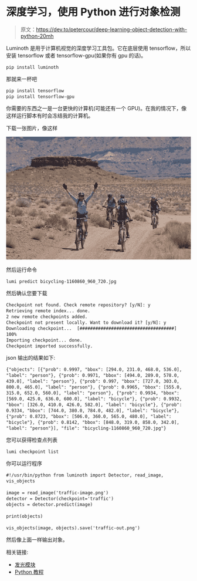 # 深度学习，使用 Python 进行对象检测

> 原文：<https://dev.to/petercour/deep-learning-object-detection-with-python-20mh>

Luminoth 是用于计算机视觉的深度学习工具包。它在底层使用 tensorflow，所以安装 tensorflow 或者 tensorflow-gpu(如果你有 gpu 的话)。

```
pip install luminoth 
```

那就来一杯吧

```
pip install tensorflow
pip install tensorflow-gpu 
```

你需要的东西之一是一台更快的计算机(可能还有一个 GPU)。在我的情况下，像这样运行脚本有时会冻结我的计算机。

下载一张图片，像这样

[![](img/0913c6b51eb187eab97630dc9829f83f.png)](https://res.cloudinary.com/practicaldev/image/fetch/s--HMnyo0MS--/c_limit%2Cf_auto%2Cfl_progressive%2Cq_auto%2Cw_880/https://cdn.pixabay.com/photo/2016/01/25/15/33/bicycling-1160860_960_720.jpg)

然后运行命令

```
lumi predict bicycling-1160860_960_720.jpg 
```

然后确认您要下载

```
Checkpoint not found. Check remote repository? [y/N]: y
Retrieving remote index... done.
2 new remote checkpoints added.
Checkpoint not present locally. Want to download it? [y/N]: y
Downloading checkpoint...  [####################################]  100%
Importing checkpoint... done.
Checkpoint imported successfully. 
```

json 输出的结果如下:

```
{"objects": [{"prob": 0.9997, "bbox": [294.0, 231.0, 468.0, 536.0], "label": "person"}, {"prob": 0.9971, "bbox": [494.0, 289.0, 578.0, 439.0], "label": "person"}, {"prob": 0.997, "bbox": [727.0, 303.0, 800.0, 465.0], "label": "person"}, {"prob": 0.9965, "bbox": [555.0, 315.0, 652.0, 560.0], "label": "person"}, {"prob": 0.9934, "bbox": [569.0, 425.0, 636.0, 600.0], "label": "bicycle"}, {"prob": 0.9932, "bbox": [326.0, 410.0, 426.0, 582.0], "label": "bicycle"}, {"prob": 0.9334, "bbox": [744.0, 380.0, 784.0, 482.0], "label": "bicycle"}, {"prob": 0.8723, "bbox": [506.0, 360.0, 565.0, 480.0], "label": "bicycle"}, {"prob": 0.8142, "bbox": [848.0, 319.0, 858.0, 342.0], "label": "person"}], "file": "bicycling-1160860_960_720.jpg"} 
```

您可以获得检查点列表

```
lumi checkpoint list 
```

你可以运行程序

```
#!/usr/bin/python from luminoth import Detector, read_image, vis_objects

image = read_image('traffic-image.png')
detector = Detector(checkpoint='traffic')
objects = detector.predict(image)

print(objects)

vis_objects(image, objects).save('traffic-out.png') 
```

然后像上面一样输出对象。

相关链接:

*   [发光模块](https://tryolabs.com/blog/2018/04/17/announcing-luminoth-0-1/)
*   [Python 教程](https://pythonprogramminglanguage.com/)